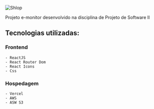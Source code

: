 ![Shlop](https://github.com/wal-wizard/eMonitor-front/assets/82295321/1252d02a-b1c1-43f3-82a8-39ca752e4da4)


Projeto e-monitor desenvolvido na disciplina de Projeto de Software II

## Tecnologias utilizadas: 
### Frontend
    - ReactJS
    - React Router Dom
    - React Icons 
    - Css

### Hospedagem 
    - Vercel
    - AWS
    - ASW S3
